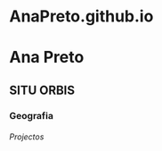 # AnaPreto.github.io
<html>
  <body>
    <h1>Ana Preto</h1>
	<h2>SITU ORBIS</h2>
	<h3>Geografia</h3>
	<h6>Projectos</h6>
  </body>
</html>
